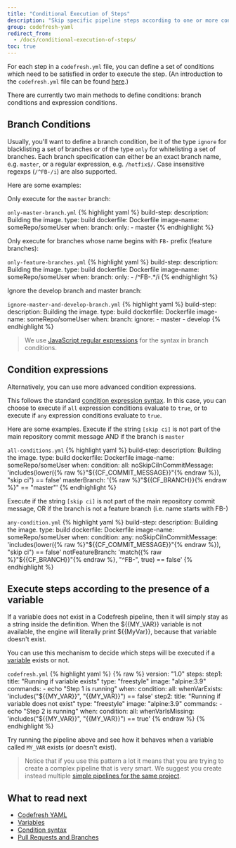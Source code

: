 ```yaml
---
title: "Conditional Execution of Steps"
description: "Skip specific pipeline steps according to one or more conditions"
group: codefresh-yaml
redirect_from:
  - /docs/conditional-execution-of-steps/
toc: true
---
```

For each step in a `codefresh.yml` file, you can define a set of conditions which need to be satisfied in order to execute the step. (An introduction to the `codefresh.yml` file can be found [here]({{site.baseurl}}/docs/codefresh-yaml/what-is-the-codefresh-yaml/).)

There are currently two main methods to define conditions: branch conditions and expression conditions.
 
## Branch Conditions

Usually, you'll want to define a branch condition, be it of the type ```ignore``` for blacklisting a set of branches or of the type ```only``` for whitelisting a set of branches. Each branch specification can either be an exact branch name, e.g. ```master```, or a regular expression, e.g. ```/hotfix$/```. Case insensitive regexps (```/^FB-/i```) are also supported.

Here are some examples:

Only execute for the ```master``` branch:
  
  `only-master-branch.yml`
{% highlight yaml %}
build-step:
  description: Building the image.
  type: build
  dockerfile: Dockerfile
  image-name: someRepo/someUser
  when:
    branch:
      only:
        - master
{% endhighlight %}

Only execute for branches whose name begins with ```FB-``` prefix (feature branches):

  `only-feature-branches.yml`
{% highlight yaml %}
build-step:
  description: Building the image.
  type: build
  dockerfile: Dockerfile
  image-name: someRepo/someUser
  when:
    branch:
      only:
        - /^FB-.*/i
{% endhighlight %}

Ignore the develop branch and master branch:

  `ignore-master-and-develop-branch.yml`
{% highlight yaml %}
build-step:
  description: Building the image.
  type: build
  dockerfile: Dockerfile
  image-name: someRepo/someUser
  when:
    branch:
      ignore:
        - master
        - develop
{% endhighlight %}


>We use [JavaScript regular expressions](https://developer.mozilla.org/en/docs/Web/JavaScript/Guide/Regular_Expressions) for the syntax in branch conditions.


## Condition expressions

Alternatively, you can use more advanced condition expressions.

This follows the standard [condition expression  syntax]({{site.baseurl}}/docs/codefresh-yaml/condition-expression-syntax/). In this case, you can choose to execute if ```all``` expression conditions evaluate to ```true```, or to execute if ```any``` expression conditions evaluate to ```true```.

Here are some examples. Execute if the string ```[skip ci]``` is not part of the main repository commit message AND if the branch is ```master```

  `all-conditions.yml`
{% highlight yaml %}
build-step:
  description: Building the image.
  type: build
  dockerfile: Dockerfile
  image-name: someRepo/someUser
  when:
    condition:
      all:
        noSkipCiInCommitMessage: 'includes(lower({% raw %}"${{CF_COMMIT_MESSAGE}}"{% endraw %}), "skip ci") == false'
        masterBranch: '{% raw %}"${{CF_BRANCH}}{% endraw %}" == "master"'
{% endhighlight %}

Execute if the string ```[skip ci]``` is not part of the main repository commit message, OR if the branch is not a feature branch (i.e. name starts with FB-)

  `any-condition.yml`
{% highlight yaml %}
build-step:
  description: Building the image.
  type: build
  dockerfile: Dockerfile
  image-name: someRepo/someUser
  when:
    condition:
      any:
        noSkipCiInCommitMessage: 'includes(lower({% raw %}"${{CF_COMMIT_MESSAGE}}"{% endraw %}), "skip ci") == false'
        notFeatureBranch: 'match({% raw %}"${{CF_BRANCH}}"{% endraw %}, "^FB-", true) == false'
{% endhighlight %}

## Execute steps according to the presence of a variable

If a variable does not exist in a Codefresh pipeline, then it will simply stay as a string inside the definition. When the ${{MY_VAR}} variable is not available, the engine will literally print ${{MyVar}}, because that variable doesn't exist.  

You can use this mechanism to decide which steps will be executed if a [variable]({{site.baseurl}}/docs/codefresh-yaml/variables/) exists or not.



`codefresh.yml`
{% highlight yaml %}
{% raw %}
version: "1.0"
steps:
  step1:
    title: "Running if variable exists"
    type: "freestyle" 
    image: "alpine:3.9" 
    commands:
      - echo "Step 1 is running"
    when:
      condition:
        all:
          whenVarExists: 'includes("${{MY_VAR}}", "{{MY_VAR}}") == false'
  step2:
    title: "Running if variable does not exist"
    type: "freestyle" 
    image: "alpine:3.9" 
    commands:
      - echo "Step 2 is running"
    when:
      condition:
        all:
          whenVarIsMissing: 'includes("${{MY_VAR}}", "{{MY_VAR}}") == true'
{% endraw %}
{% endhighlight %}

Try running the pipeline above and see how it behaves when a variable called `MY_VAR` exists (or doesn't exist).

>Notice that if you use this pattern a lot it means that you are trying to create a complex pipeline that is very smart. We suggest you create instead multiple [simple pipelines for the same project]({{site.baseurl}}/docs/ci-cd-guides/pull-request-branches/#trunk-based-development).

## What to read next

* [Codefresh YAML]({{site.baseurl}}/docs/codefresh-yaml/what-is-the-codefresh-yaml/)
* [Variables]({{site.baseurl}}/docs/codefresh-yaml/variables/)
* [Condition syntax]({{site.baseurl}}/docs/codefresh-yaml/condition-expression-syntax/)
* [Pull Requests and Branches]({{site.baseurl}}/docs/ci-cd-guides/pull-request-branches/)